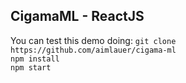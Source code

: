## CigamaML - ReactJS

You can test this demo doing:
`git clone https://github.com/aimlauer/cigama-ml`  
`npm install`  
`npm start`
